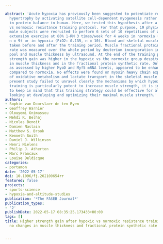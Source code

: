 ---
abstract: 'Acute hypoxia has previously been suggested to potentiate resistance training-induced
  hypertrophy by activating satellite cell-dependent myogenesis rather than an improvement
  in protein balance in human. Here, we tested this hypothesis after a 4-week hypoxic
  vs normoxic resistance training protocol. For that purpose, 19 physically active
  male subjects were recruited to perform 6 sets of 10 repetitions of a one-leg knee
  extension exercise at 80% 1-RM 3 times/week for 4 weeks in normoxia (FiO2: 0.21;
  n = 9) or in hypoxia (FiO2: 0.135, n = 10). Blood and skeletal muscle samples were
  taken before and after the training period. Muscle fractional protein synthetic
  rate was measured over the whole period by deuterium incorporation into the protein
  pool and muscle thickness by ultrasound. At the end of the training protocol, the
  strength gain was higher in the hypoxic vs the normoxic group despite no changes
  in muscle thickness and in the fractional protein synthetic rate. Only early myogenesis,
  as assessed by higher MyoD and Myf5 mRNA levels, appeared to be enhanced by hypoxia
  compared to normoxia. No effects were found on myosin heavy chain expression, markers
  of oxidative metabolism and lactate transport in the skeletal muscle. Though the
  present study failed to unravel clearly the mechanisms by which hypoxic resistance
  training is particularly potent to increase muscle strength, it is important message
  to keep in mind that this training strategy could be effective for all athletes
  looking at developing and optimizing their maximal muscle strength.'
authors:
- Sophie van Doorslaer de ten Ryen
- Geoffrey Warnier
- Olouyomi Gnimassou
- Mehdi R. Belhaj
- Nicolas Benoit
- Damien Naslain
- Matthew S. Brook
- Kenneth Smith
- Daniel J. Wilkinson
- Henri Nielens
- Philip J. Atherton
- Marc Francaux
- Louise Deldicque
categories:
- portamon
date: '2022-05-17'
doi: 10.1096/fj.202100654rr
featured: false
projects:
- sports-science
- hypoxia-and-altitude-studies
publication: '*The FASEB Journal*'
publication_types:
- '2'
publishDate: 2022-05-17 08:35:25.173433+00:00
tags: []
title: Higher strength gain after hypoxic vs normoxic resistance training despite
  no changes in muscle thickness and fractional protein synthetic rate

---
